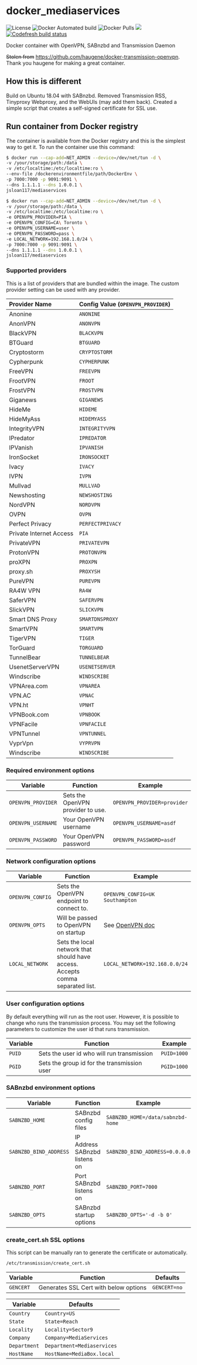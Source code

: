 # docker_mediaservices

![License](https://img.shields.io/badge/License-GPLv3-blue.svg)
![Docker Automated build](https://img.shields.io/docker/automated/jsloan117/mediaservices.svg)
![Docker Pulls](https://img.shields.io/docker/pulls/jsloan117/mediaservices.svg)
[![](https://images.microbadger.com/badges/image/jsloan117/mediaservices.svg)](https://microbadger.com/images/jsloan117/mediaservices "Get your own image badge on microbadger.com")
[![Codefresh build status]( https://g.codefresh.io/api/badges/pipeline/jsloan117_marketplace/jsloan117%2Fdocker_mediaservices%2Fdocker_mediaservices?type=cf-1)]( https://g.codefresh.io/public/accounts/jsloan117_marketplace/pipelines/jsloan117/docker_mediaservices/docker_mediaservices)

Docker container with OpenVPN, SABnzbd and Transmission Daemon

~~Stolen from~~ <https://github.com/haugene/docker-transmission-openvpn>. Thank you haugene for making a great container.

## How this is different

Build on Ubuntu 18.04 with SABnzbd. Removed Transmission RSS, Tinyproxy Webproxy, and the WebUIs (may add them back).
Created a simple script that creates a self-signed certificate for SSL use.

## Run container from Docker registry

The container is available from the Docker registry and this is the simplest way to get it.
To run the container use this command:

```bash
$ docker run --cap-add=NET_ADMIN --device=/dev/net/tun -d \
-v /your/storage/path:/data \
-v /etc/localtime:/etc/localtime:ro \
--env-file /dockerenvironmentfile/path/DockerEnv \
-p 7000:7000 -p 9091:9091 \
--dns 1.1.1.1 --dns 1.0.0.1 \
jsloan117/mediaservices
```

```bash
$ docker run --cap-add=NET_ADMIN --device=/dev/net/tun -d \
-v /your/storage/path:/data \
-v /etc/localtime:/etc/localtime:ro \
-e OPENVPN_PROVIDER=PIA \
-e OPENVPN_CONFIG=CA\ Toronto \
-e OPENVPN_USERNAME=user \
-e OPENVPN_PASSWORD=pass \
-e LOCAL_NETWORK=192.168.1.0/24 \
-p 7000:7000 -p 9091:9091 \
--dns 1.1.1.1 --dns 1.0.0.1 \
jsloan117/mediaservices
```

### Supported providers

This is a list of providers that are bundled within the image. The custom provider setting can be used with any provider.

| Provider Name                | Config Value (`OPENVPN_PROVIDER`) |
|:-----------------------------|:-------------|
| Anonine | `ANONINE` |
| AnonVPN | `ANONVPN` |
| BlackVPN | `BLACKVPN` |
| BTGuard | `BTGUARD` |
| Cryptostorm | `CRYPTOSTORM` |
| Cypherpunk | `CYPHERPUNK` |
| FreeVPN | `FREEVPN` |
| FrootVPN | `FROOT` |
| FrostVPN | `FROSTVPN` |
| Giganews | `GIGANEWS` |
| HideMe | `HIDEME` |
| HideMyAss | `HIDEMYASS` |
| IntegrityVPN | `INTEGRITYVPN` |
| IPredator | `IPREDATOR` |
| IPVanish | `IPVANISH` |
| IronSocket | `IRONSOCKET` |
| Ivacy | `IVACY` |
| IVPN | `IVPN` |
| Mullvad | `MULLVAD` |
| Newshosting | `NEWSHOSTING` |
| NordVPN | `NORDVPN` |
| OVPN | `OVPN` |
| Perfect Privacy | `PERFECTPRIVACY` |
| Private Internet Access | `PIA` |
| PrivateVPN | `PRIVATEVPN` |
| ProtonVPN | `PROTONVPN` |
| proXPN | `PROXPN` |
| proxy.sh | `PROXYSH` |
| PureVPN | `PUREVPN` |
| RA4W VPN | `RA4W` |
| SaferVPN | `SAFERVPN` |
| SlickVPN | `SLICKVPN` |
| Smart DNS Proxy | `SMARTDNSPROXY` |
| SmartVPN | `SMARTVPN` |
| TigerVPN | `TIGER` |
| TorGuard | `TORGUARD` |
| TunnelBear | `TUNNELBEAR`|
| UsenetServerVPN | `USENETSERVER` |
| Windscribe | `WINDSCRIBE` |
| VPNArea.com | `VPNAREA` |
| VPN.AC | `VPNAC` |
| VPN.ht | `VPNHT` |
| VPNBook.com | `VPNBOOK` |
| VPNFacile | `VPNFACILE` |
| VPNTunnel | `VPNTUNNEL` |
| VyprVpn | `VYPRVPN` |
| Windscribe | `WINDSCRIBE` |

### Required environment options

| Variable | Function | Example |
|----------|----------|-------|
| `OPENVPN_PROVIDER` | Sets the OpenVPN provider to use. | `OPENVPN_PROVIDER=provider` |
| `OPENVPN_USERNAME`|Your OpenVPN username |`OPENVPN_USERNAME=asdf` |
| `OPENVPN_PASSWORD`|Your OpenVPN password |`OPENVPN_PASSWORD=asdf` |

### Network configuration options

| Variable | Function | Example |
|----------|----------|-------|
| `OPENVPN_CONFIG` | Sets the OpenVPN endpoint to connect to. | `OPENVPN_CONFIG=UK Southampton` |
| `OPENVPN_OPTS` | Will be passed to OpenVPN on startup | See [OpenVPN doc](https://openvpn.net/index.php/open-source/documentation/manuals/65-openvpn-20x-manpage.html) |
| `LOCAL_NETWORK` | Sets the local network that should have access. Accepts comma separated list. | `LOCAL_NETWORK=192.168.0.0/24` |

### User configuration options

By default everything will run as the root user. However, it is possible to change who runs the transmission process.
You may set the following parameters to customize the user id that runs transmission.

| Variable | Function | Example |
|----------|----------|-------|
| `PUID` | Sets the user id who will run transmission | `PUID=1000` |
| `PGID` | Sets the group id for the transmission user | `PGID=1000` |

### SABnzbd environment options

| Variable  | Function | Example |
|-----------|----------|-------|
| `SABNZBD_HOME` | SABnzbd config files | `SABNZBD_HOME=/data/sabnzbd-home` |
| `SABNZBD_BIND_ADDRESS` | IP Address SABnzbd listens on | `SABNZBD_BIND_ADDRESS=0.0.0.0` |
| `SABNZBD_PORT` | Port SABnzbd listens on | `SABNZBD_PORT=7000` |
| `SABNZBD_OPTS` | SABnzbd startup options | `SABNZBD_OPTS='-d -b 0'` |

### create_cert.sh SSL options

This script can be manually ran to generate the certificate or automatically.

```bash
/etc/transmission/create_cert.sh
```

| Variable  | Function                              | Defaults     |
|-----------|---------------------------------------|--------------|
| `GENCERT` | Generates SSL Cert with below options | `GENCERT=no` |

| Variable     | Defaults                   |
|--------------|----------------------------|
| `Country`    | `Country=US`               |
| `State`      | `State=Reach`              |
| `Locality`   | `Locality=Sector9`         |
| `Company`    | `Company=MediaServices`    |
| `Department` | `Department=Mediaservices` |
| `HostName`   | `HostName=MediaBox.local`  |
